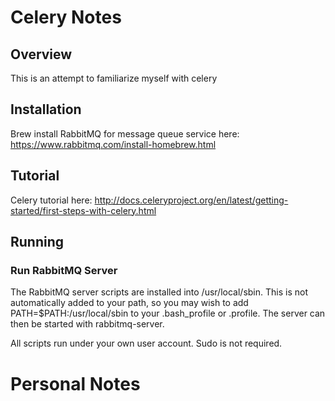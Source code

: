 # Celery Notes
## Overview
This is an attempt to familiarize myself with celery

## Installation

Brew install RabbitMQ for message queue service here:
https://www.rabbitmq.com/install-homebrew.html


## Tutorial
Celery tutorial here:
http://docs.celeryproject.org/en/latest/getting-started/first-steps-with-celery.html

## Running
### Run RabbitMQ Server
The RabbitMQ server scripts are installed into /usr/local/sbin. This is not automatically added to your path, so you may wish to add
PATH=$PATH:/usr/local/sbin to your .bash_profile or .profile. The server can then be started with rabbitmq-server.

All scripts run under your own user account. Sudo is not required.

# Personal Notes
